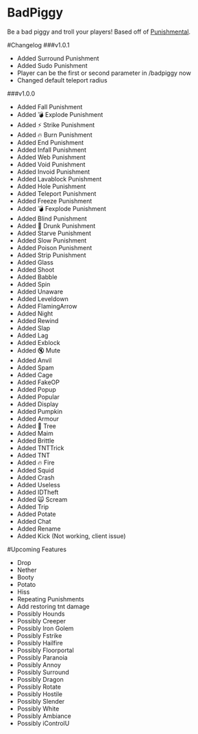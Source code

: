 # BadPiggy
Be a bad piggy and troll your players! Based off of [Punishmental](http://dev.bukkit.org/bukkit-plugins/punishmental/). 

#Changelog
###v1.0.1
* Added Surround Punishment
* Added Sudo Punishment
* Player can be the first or second parameter in /badpiggy now
* Changed default teleport radius

###v1.0.0
* Added Fall Punishment
* Added :bomb: Explode Punishment 
* Added :zap: Strike Punishment
* Added :fire: Burn Punishment
* Added End Punishment
* Added Infall Punishment
* Added Web Punishment
* Added Void Punishment
* Added Invoid Punishment
* Added Lavablock Punishment
* Added Hole Punishment
* Added Teleport Punishment
* Added Freeze Punishment
* Added :bomb: Fexplode Punishment
* Added Blind Punishment
* Added :beer: Drunk Punishment
* Added Starve Punishment
* Added Slow Punishment
* Added Poison Punishment
* Added Strip Punishment
* Added Glass
* Added Shoot
* Added Babble
* Added Spin
* Added Unaware
* Added Leveldown
* Added FlamingArrow
* Added Night
* Added Rewind
* Added Slap
* Added Lag
* Added Exblock
* Added :mute: Mute
* Added Anvil
* Added Spam
* Added Cage
* Added FakeOP
* Added Popup
* Added Popular
* Added Display
* Added Pumpkin
* Added Armour 
* Added :deciduous_tree: Tree
* Added Maim
* Added Brittle
* Added TNTTrick 
* Added TNT
* Added :fire: Fire
* Added Squid
* Added Crash
* Added Useless
* Added IDTheft
* Added :scream_cat: Scream 
* Added Trip
* Added Potate
* Added Chat
* Added Rename
* Added Kick (Not working, client issue)

#Upcoming Features
* Drop
* Nether
* Booty
* Potato
* Hiss
* Repeating Punishments
* Add restoring tnt damage
* Possibly Hounds
* Possibly Creeper
* Possibly Iron Golem
* Possibly Fstrike
* Possibly Hailfire
* Possibly Floorportal
* Possibly Paranoia
* Possibly Annoy
* Possibly Surround
* Possibly Dragon
* Possibly Rotate
* Possibly Hostile
* Possibly Slender
* Possibly White
* Possibly Ambiance
* Possibly iControlU
